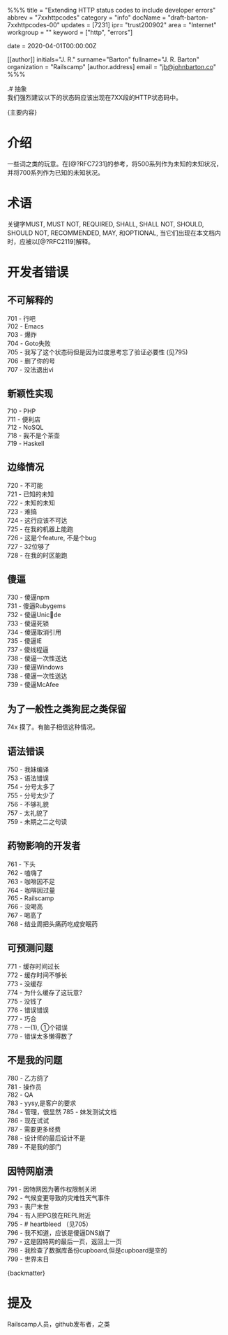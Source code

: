 %%% title = "Extending HTTP status codes to include developer errors" abbrev = "7xxhttpcodes" category = "info" docName = "draft-barton-7xxhttpcodes-00" updates = [7231] ipr= "trust200902" area = "Internet" workgroup = "" keyword = ["http", "errors"]  

date = 2020-04-01T00:00:00Z  

[[author]] initials="J. R." surname="Barton" fullname="J. R. Barton" organization = "Railscamp" [author.address] email = "jb@johnbarton.co" %%%  

.# 抽象  
我们强烈建议以下的状态码应该出现在7XX段的HTTP状态码中。  

{主要内容}  

# 介绍
一些词之类的玩意。在[@?RFC7231]的参考，将500系列作为未知的未知状况，并将700系列作为已知的未知状况。  

# 术语  
关键字MUST, MUST NOT, REQUIRED, SHALL, SHALL NOT, SHOULD, SHOULD NOT, RECOMMENDED, MAY, 和OPTIONAL, 当它们出现在本文档内时，应被以[@?RFC2119]解释。  

# 开发者错误
## 不可解释的
701 - 行吧  
702 - Emacs  
703 - 爆炸  
704 - Goto失败  
705 - 我写了这个状态码但是因为过度思考忘了验证必要性 (见795)  
706 - 删了你的号  
707 - 没法退出vi  

##  新颖性实现
710 - PHP  
711 - 便利店  
712 - NoSQL  
718 - 我不是个茶壶  
719 - Haskell  

##  边缘情况
720 - 不可能  
721 - 已知的未知  
722 - 未知的未知  
723 - 难搞  
724 - 这行应该不可达  
725 - 在我的机器上能跑  
726 - 这是个feature, 不是个bug  
727 - 32位够了  
728 - 在我的时区能跑  

##  傻逼
730 - 傻逼npm  
731 - 傻逼Rubygems  
732 - 傻逼Unic💩de  
733 - 傻逼死锁  
734 - 傻逼取消引用  
735 - 傻逼IE  
737 - 傻线程逼  
738 - 傻逼一次性送达  
739 - 傻逼Windows  
738 - 傻逼一次性送达  
739 - 傻逼McAfee  

##  为了一般性之类狗屁之类保留
74x 摸了。有脑子相信这种情况。  

##  语法错误
750 - 我妹编译  
753 - 语法错误  
754 - 分号太多了  
755 - 分号太少了    
756 - 不够礼貌  
757 - 太礼貌了  
759 - 未期之二之句读  

##  药物影响的开发者
761 - 下头    
762 - 嗑嗨了  
763 - 咖啡因不足  
764 - 咖啡因过量  
765 - Railscamp  
766 - 没喝高  
767 - 喝高了  
768 - 结业周把头痛药吃成安眠药  

##  可预测问题
771 - 缓存时间过长  
772 - 缓存时间不够长  
773 - 没缓存  
774 - 为什么缓存了这玩意?  
775 - 没钱了  
776 - 错误错误  
777 - 巧合  
778 - 一(1), ①个错误  
779 - 错误太多懒得数了  

##  不是我的问题
780 - 乙方鸽了  
781 - 操作员  
782 - QA  
783 - yysy,是客户的要求  
784 - 管理，很显然
785 - 妹发测试文档  
786 - 现在试试  
787 - 需要更多经费  
788 - 设计师的最后设计不是  
789 - 不是我的部门  

##  因特网崩溃
791 - 因特网因为著作权限制关闭  
792 - 气候变更导致的灾难性天气事件  
793 - 丧尸末世  
794 - 有人把PG放在REPL附近  
795 - # heartbleed （见705）  
796 - 我不知道，应该是傻逼DNS崩了  
797 - 这是因特网的最后一页，返回上一页  
798 - 我检查了数据库备份cupboard,但是cupboard是空的  
799 - 世界末日  

{backmatter}  

# 提及  
Railscamp人员，github发布者，之类  
